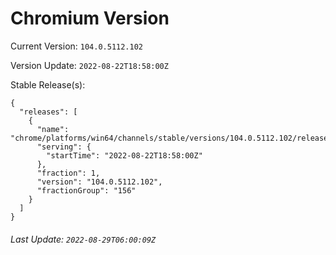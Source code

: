 # Chromium Version

Current Version: `104.0.5112.102`

Version Update: `2022-08-22T18:58:00Z`

Stable Release(s):
```
{
  "releases": [
    {
      "name": "chrome/platforms/win64/channels/stable/versions/104.0.5112.102/releases/1661194680",
      "serving": {
        "startTime": "2022-08-22T18:58:00Z"
      },
      "fraction": 1,
      "version": "104.0.5112.102",
      "fractionGroup": "156"
    }
  ]
}
```

###### Last Update: `2022-08-29T06:00:09Z`
